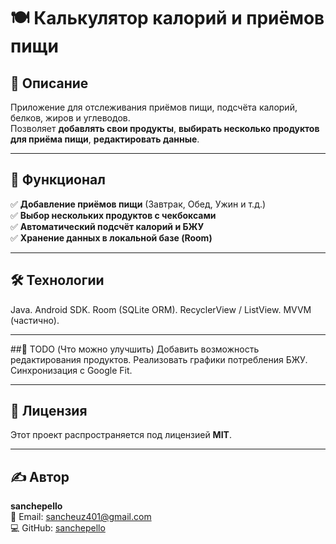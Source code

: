 # 🍽️ Калькулятор калорий и приёмов пищи  

## 📌 Описание  
Приложение для отслеживания приёмов пищи, подсчёта калорий, белков, жиров и углеводов.  
Позволяет **добавлять свои продукты**, **выбирать несколько продуктов для приёма пищи**, **редактировать данные**.  

---

## 🚀 Функционал  
✅ **Добавление приёмов пищи** (Завтрак, Обед, Ужин и т.д.)  
✅ **Выбор нескольких продуктов с чекбоксами**  
✅ **Автоматический подсчёт калорий и БЖУ**  
✅ **Хранение данных в локальной базе (Room)** 

---

## 🛠️ Технологии
Java.
Android SDK.
Room (SQLite ORM).
RecyclerView / ListView.
MVVM (частично).

---

##📌 TODO (Что можно улучшить)
Добавить возможность редактирования продуктов.
Реализовать графики потребления БЖУ.
Синхронизация с Google Fit.

---

## 📜 Лицензия  

Этот проект распространяется под лицензией **MIT**.  

---

## ✍ Автор  

**sanchepello**  
📧 Email: sancheuz401@gmail.com  
💻 GitHub: [sanchepello](https://github.com/sanchepello)  
